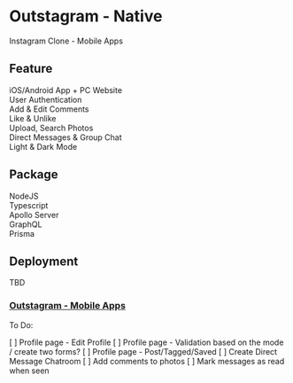 # Outstagram - Native

Instagram Clone - Mobile Apps

## Feature

<div>iOS/Android App + PC Website</div>
<div>User Authentication</div>
<div>Add & Edit Comments</div>
<div>Like & Unlike</div>
<div>Upload, Search Photos</div>
<div>Direct Messages & Group Chat</div>
<div>Light & Dark Mode</div>

## Package

<div>NodeJS</div>
<div>Typescript</div>
<div>Apollo Server</div>
<div>GraphQL</div>
<div>Prisma</div>

## Deployment

<div>TBD</div>

### <a href="https://github.com/doraemon0807/instaclone-native" target="_blank">Outstagram - Mobile Apps</a>

To Do:

[ ] Profile page - Edit Profile
[ ] Profile page - Validation based on the mode / create two forms?
[ ] Profile page - Post/Tagged/Saved
[ ] Create Direct Message Chatroom
[ ] Add comments to photos
[ ] Mark messages as read when seen
